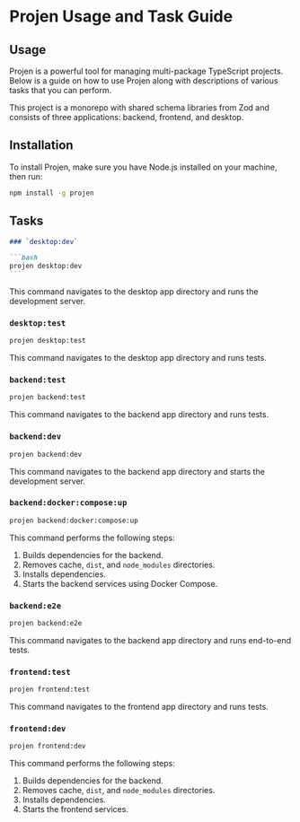 # Projen Usage and Task Guide

## Usage

Projen is a powerful tool for managing multi-package TypeScript projects. Below is a guide on how to use Projen along with descriptions of various tasks that you can perform.

This project is a monorepo with shared schema libraries from Zod and consists of three applications: backend, frontend, and desktop.

## Installation

To install Projen, make sure you have Node.js installed on your machine, then run:

```bash
npm install -g projen
```

## Tasks

````md
### `desktop:dev`

```bash
projen desktop:dev
```
````

This command navigates to the desktop app directory and runs the development server.

### `desktop:test`

```bash
projen desktop:test
```

This command navigates to the desktop app directory and runs tests.

### `backend:test`

```bash
projen backend:test
```

This command navigates to the backend app directory and runs tests.

### `backend:dev`

```bash
projen backend:dev
```

This command navigates to the backend app directory and starts the development server.

### `backend:docker:compose:up`

```bash
projen backend:docker:compose:up
```

This command performs the following steps:

1. Builds dependencies for the backend.
2. Removes cache, `dist`, and `node_modules` directories.
3. Installs dependencies.
4. Starts the backend services using Docker Compose.

### `backend:e2e`

```bash
projen backend:e2e
```

This command navigates to the backend app directory and runs end-to-end tests.

### `frontend:test`

```bash
projen frontend:test
```

This command navigates to the frontend app directory and runs tests.

### `frontend:dev`

```bash
projen frontend:dev
```

This command performs the following steps:

1. Builds dependencies for the backend.
2. Removes cache, `dist`, and `node_modules` directories.
3. Installs dependencies.
4. Starts the frontend services.

```

```

